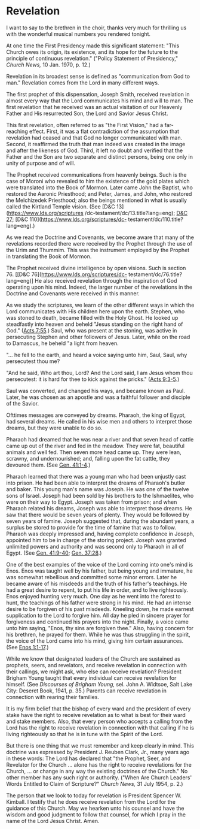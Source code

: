 # Revelation

I want to say to the brethren in the choir, thanks very much for thrilling us
with the wonderful musical numbers you rendered tonight.

At one time the First Presidency made this significant statement: "This Church
owes its origin, its existence, and its hope for the future to the principle
of continuous revelation." ("Policy Statement of Presidency," _Church News,_
10 Jan. 1970, p. 12.)

Revelation in its broadest sense is defined as "communication from God to
man." Revelation comes from the Lord in many different ways.

The first prophet of this dispensation, Joseph Smith, received revelation in
almost every way that the Lord communicates his mind and will to man. The
first revelation that he received was an actual visitation of our Heavenly
Father and His resurrected Son, the Lord and Savior Jesus Christ.

This first revelation, often referred to as "the First Vision," had a far-
reaching effect. First, it was a flat contradiction of the assumption that
revelation had ceased and that God no longer communicated with man. Second, it
reaffirmed the truth that man indeed was created in the image and after the
likeness of God. Third, it left no doubt and verified that the Father and the
Son are two separate and distinct persons, being one only in unity of purpose
and of will.

The Prophet received communications from heavenly beings. Such is the case of
Moroni who revealed to him the existence of the gold plates which were
translated into the Book of Mormon. Later came John the Baptist, who restored
the Aaronic Priesthood; and Peter, James, and John, who restored the
Melchizedek Priesthood; also the beings mentioned in what is usually called
the Kirtland Temple vision. (See [D&amp;C 13](https://www.lds.org/scriptures
/dc-testament/dc/13.title?lang=eng); [D&amp;C
27](https://www.lds.org/scriptures/dc-testament/dc/27.title?lang=eng);
[D&amp;C 110](https://www.lds.org/scriptures/dc-
testament/dc/110.title?lang=eng).)

As we read the Doctrine and Covenants, we become aware that many of the
revelations recorded there were received by the Prophet through the use of the
Urim and Thummim. This was the instrument employed by the Prophet in
translating the Book of Mormon.

The Prophet received divine intelligence by open visions. Such is section 76.
[[D&amp;C 76](https://www.lds.org/scriptures/dc-
testament/dc/76.title?lang=eng)] He also received revelation through the
inspiration of God operating upon his mind. Indeed, the larger number of the
revelations in the Doctrine and Covenants were received in this manner.

As we study the scriptures, we learn of the other different ways in which the
Lord communicates with His children here upon the earth. Stephen, who was
stoned to death, became filled with the Holy Ghost. He looked up steadfastly
into heaven and beheld "Jesus standing on the right hand of God." ([Acts
7:55](https://www.lds.org/scriptures/nt/acts/7.55?lang=eng#54).) Saul, who was
present at the stoning, was active in persecuting Stephen and other followers
of Jesus. Later, while on the road to Damascus, he beheld "a light from
heaven.

"... he fell to the earth, and heard a voice saying unto him, Saul, Saul, why
persecutest thou me?

"And he said, Who art thou, Lord? And the Lord said, I am Jesus whom thou
persecutest: it is hard for thee to kick against the pricks." ([Acts
9:3-5](https://www.lds.org/scriptures/nt/acts/9.3-5?lang=eng#2).)

Saul was converted, and changed his ways, and became known as Paul. Later, he
was chosen as an apostle and was a faithful follower and disciple of the
Savior.

Ofttimes messages are conveyed by dreams. Pharaoh, the king of Egypt, had
several dreams. He called in his wise men and others to interpret those
dreams, but they were unable to do so.

Pharaoh had dreamed that he was near a river and that seven head of cattle
came up out of the river and fed in the meadow. They were fat, beautiful
animals and well fed. Then seven more head came up. They were lean, scrawny,
and undernourished; and, falling upon the fat cattle, they devoured them. (See
[Gen. 41:1-4](https://www.lds.org/scriptures/ot/gen/41.1-4?lang=eng#0).)

Pharaoh learned that there was a young man who had been unjustly cast into
prison. He had been able to interpret the dreams of Pharaoh's butler and
baker. This young man's name was Joseph. He was one of the twelve sons of
Israel. Joseph had been sold by his brothers to the Ishmaelites, who were on
their way to Egypt. Joseph was taken from prison; and when Pharaoh related his
dreams, Joseph was able to interpret those dreams. He saw that there would be
seven years of plenty. They would be followed by seven years of famine. Joseph
suggested that, during the abundant years, a surplus be stored to provide for
the time of famine that was to follow. Pharaoh was deeply impressed and,
having complete confidence in Joseph, appointed him to be in charge of the
storing project. Joseph was granted unlimited powers and authority and was
second only to Pharaoh in all of Egypt. (See [Gen.
41:9-40](https://www.lds.org/scriptures/ot/gen/41.9-40?lang=eng#8); [Gen.
37:28](https://www.lds.org/scriptures/ot/gen/37.28?lang=eng#27).)

One of the best examples of the voice of the Lord coming into one's mind is
Enos. Enos was taught well by his father, but being young and immature, he was
somewhat rebellious and committed some minor errors. Later he became aware of
his misdeeds and the truth of his father's teachings. He had a great desire to
repent, to put his life in order, and to live righteously. Enos enjoyed
hunting very much. One day as he went into the forest to hunt, the teachings
of his father were strong in his mind. He had an intense desire to be forgiven
of his past misdeeds. Kneeling down, he made earnest supplication to the Lord
to forgive him. All day he pled in sincere prayer for forgiveness and
continued his prayers into the night. Finally, a voice came unto him saying,
"Enos, thy sins are forgiven thee." Also, having concern for his brethren, he
prayed for them. While he was thus struggling in the spirit, the voice of the
Lord came into his mind, giving him certain assurances. (See [Enos
1:1-17](https://www.lds.org/scriptures/bofm/enos/1.1-17?lang=eng#0).)

While we know that designated leaders of the Church are sustained as prophets,
seers, and revelators, and receive revelation in connection with their
callings, we might ask, who else can receive revelation? President Brigham
Young taught that every individual can receive revelation for himself. (See
_Discourses of Brigham Young,_ sel. John A. Widtsoe, Salt Lake City: Deseret
Book, 1941, p. 35.) Parents can receive revelation in connection with rearing
their families.

It is my firm belief that the bishop of every ward and the president of every
stake have the right to receive revelation as to what is best for their ward
and stake members. Also, that every person who accepts a calling from the Lord
has the right to receive revelation in connection with that calling if he is
living righteously so that he is in tune with the Spirit of the Lord.

But there is one thing that we must remember and keep clearly in mind. This
doctrine was expressed by President J. Reuben Clark, Jr., many years ago in
these words: The Lord has declared that "the Prophet, Seer, and Revelator for
the Church ... alone has the right to receive revelations for the Church, ... or
change in any way the existing doctrines of the Church." No other member has
any such right or authority. ("When Are Church Leaders' Words Entitled to
Claim of Scripture?" _Church News,_ 31 July 1954, p. 2.)

The person that we look to today for revelation is President Spencer W.
Kimball. I testify that he does receive revelation from the Lord for the
guidance of this Church. May we hearken unto his counsel and have the wisdom
and good judgment to follow that counsel, for which I pray in the name of the
Lord Jesus Christ. Amen.

